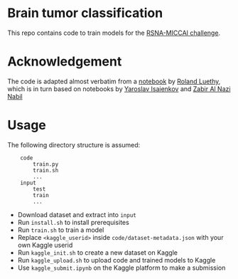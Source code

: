 # Brain tumor classification

This repo contains code to train models for the [RSNA-MICCAI challenge](https://www.kaggle.com/c/rsna-miccai-brain-tumor-radiogenomic-classification).

# Acknowledgement

The code is adapted almost verbatim from a [notebook](https://www.kaggle.com/rluethy/efficientnet3d-with-one-mri-type) by [Roland Luethy](https://www.kaggle.com/rluethy), which is in turn based on notebooks by [Yaroslav Isaienkov](https://www.kaggle.com/ihelon/brain-tumor-eda-with-animations-and-modeling) and [Zabir Al Nazi Nabil](https://www.kaggle.com/furcifer/torch-efficientnet3d-for-mri-no-train)

# Usage

The following directory structure is assumed:
```
    code
        train.py
        train.sh
        ...
    input
        test
        train
        ...
```
- Download dataset and extract into `input`
- Run `install.sh` to install prerequisites
- Run `train.sh` to train a model
- Replace `<kaggle_userid>` inside `code/dataset-metadata.json` with your own Kaggle userid
- Run `kaggle_init.sh` to create a new dataset on Kaggle
- Run `kaggle_upload.sh` to upload code and trained models to Kaggle
- Use `kaggle_submit.ipynb` on the Kaggle platform to make a submission
